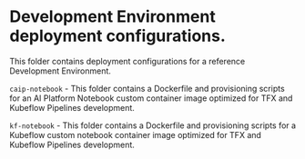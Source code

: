 # Development Environment deployment configurations.

This folder contains deployment configurations for a reference Development Environment.

`caip-notebook` - This folder contains a Dockerfile and provisioning scripts for an AI Platform Notebook custom container image optimized for TFX and Kubeflow Pipelines development.

`kf-notebook` - This folder contains a Dockerfile and provisioning scripts for a Kubeflow  custom notebook container image optimized for TFX and Kubeflow Pipelines development.

